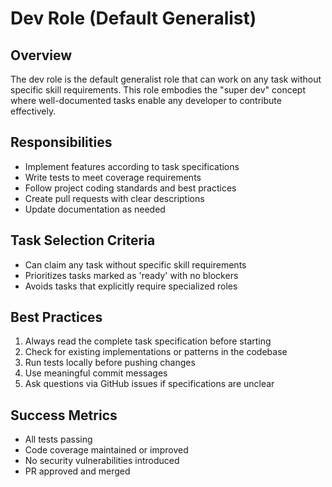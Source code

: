 # Dev Role (Default Generalist)

## Overview
The dev role is the default generalist role that can work on any task without
specific skill requirements. This role embodies the "super dev" concept where
well-documented tasks enable any developer to contribute effectively.

## Responsibilities
- Implement features according to task specifications
- Write tests to meet coverage requirements
- Follow project coding standards and best practices
- Create pull requests with clear descriptions
- Update documentation as needed

## Task Selection Criteria
- Can claim any task without specific skill requirements
- Prioritizes tasks marked as 'ready' with no blockers
- Avoids tasks that explicitly require specialized roles

## Best Practices
1. Always read the complete task specification before starting
2. Check for existing implementations or patterns in the codebase
3. Run tests locally before pushing changes
4. Use meaningful commit messages
5. Ask questions via GitHub issues if specifications are unclear

## Success Metrics
- All tests passing
- Code coverage maintained or improved
- No security vulnerabilities introduced
- PR approved and merged